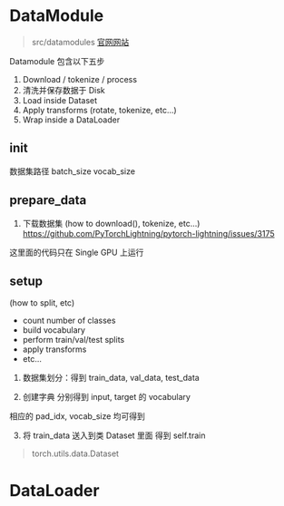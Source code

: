 # DataModule
> src/datamodules
[官网网站](https://pytorch-lightning.readthedocs.io/en/stable/extensions/datamodules.html?highlight=lightningDataModule)

Datamodule 包含以下五步
1. Download / tokenize / process
2. 清洗并保存数据于 Disk
3. Load inside Dataset
4. Apply transforms (rotate, tokenize, etc...)
5. Wrap inside a DataLoader


## __init__
数据集路径
batch_size
vocab_size


## prepare_data
1. 下载数据集
    (how to download(), tokenize, etc...)
https://github.com/PyTorchLightning/pytorch-lightning/issues/3175

这里面的代码只在 Single GPU 上运行

## setup
(how to split, etc)
* count number of classes
* build vocabulary
* perform train/val/test splits
* apply transforms
* etc...


1. 数据集划分：得到 train_data, val_data, test_data


2. 创建字典
分别得到 input, target 的 vocabulary 

相应的 pad_idx, vocab_size 均可得到

3. 将 train_data 送入到类 Dataset  里面 得到 self.train
> torch.utils.data.Dataset



# DataLoader



